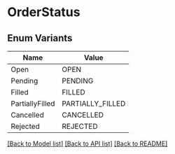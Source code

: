 # OrderStatus

## Enum Variants

| Name | Value |
|---- | -----|
| Open | OPEN |
| Pending | PENDING |
| Filled | FILLED |
| PartiallyFilled | PARTIALLY_FILLED |
| Cancelled | CANCELLED |
| Rejected | REJECTED |


[[Back to Model list]](../README.md#documentation-for-models) [[Back to API list]](../README.md#documentation-for-api-endpoints) [[Back to README]](../README.md)


